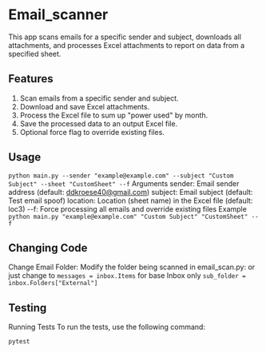 # Email_scanner

This app scans emails for a specific sender and subject, downloads all attachments, and processes Excel attachments to report on data from a specified sheet.

## Features

1. Scan emails from a specific sender and subject.
2. Download and save Excel attachments.
3. Process the Excel file to sum up "power used" by month.
4. Save the processed data to an output Excel file.
5. Optional force flag to override existing files.

## Usage


```python main.py --sender "example@example.com" --subject "Custom Subject" --sheet "CustomSheet" --f```
Arguments
sender: Email sender address (default: ddkroese40@gmail.com)
subject: Email subject (default: Test email spoof)
location: Location (sheet name) in the Excel file (default: loc3)
--f: Force processing all emails and override existing files
Example
```python main.py "example@example.com" "Custom Subject" "CustomSheet" --f```

## Changing Code
Change Email Folder: Modify the folder being scanned in email_scan.py: or just change to `messages = inbox.Items` for base Inbox only
```sub_folder = inbox.Folders["External"]```

## Testing
Running Tests
To run the tests, use the following command:

```pytest```